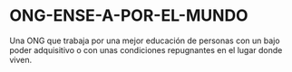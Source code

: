 # ONG-ENSE-A-POR-EL-MUNDO
Una ONG que trabaja por una mejor educación de personas con un bajo poder adquisitivo o con unas condiciones repugnantes en el lugar donde viven.

